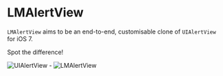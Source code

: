 LMAlertView
===========

`LMAlertView` aims to be an end-to-end, customisable clone of `UIAlertView` for iOS 7.

Spot the difference!

![UIAlertView](http://lmcd.me/UIAlertView-cutout.png) - ![LMAlertView](http://lmcd.me/LMAlertView-cutout.png)
